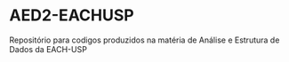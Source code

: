 AED2-EACHUSP
============

Repositório para codigos produzidos na matéria de Análise e Estrutura de Dados da EACH-USP
